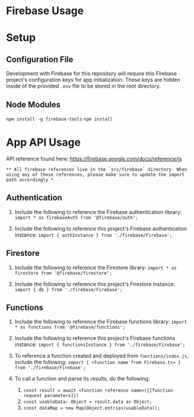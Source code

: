# Firebase Usage

# Setup
## Configuration File
Development with Firebase for this repository will require this Firebase project's configuration keys for app initialization. These keys are hidden inside of the provided `.env` file to be stored in the root directory.

## Node Modules
`npm install -g firebase-tools`
`npm install`

# App API Usage
API reference found here: https://firebase.google.com/docs/reference/js

    ** All firebase references live in the `src/firebase` directory. When using any of these references, please make sure to update the import path accordingly *
## Authentication
1. Include the following to reference the Firebase authentication library:
`import * as firebaseAuth from '@firebase/auth';`

2. Include the following to reference this project's Firebase authentication instance:
`import { authInstance } from './firebase/Firebase';`

## Firestore
1. Include the following to reference the Firestore library:
`import * as firestore from '@firebase/firestore';`

2. Include the following to reference this project's Firestore instance:
`import { db } from './firebase/Firebase';`

## Functions
1. Include the following to reference the Firebase functions library:
`import * as functions from '@firebase/functions';`

2. Include the following to reference this project's Firebase functions instance:
`import { functionsInstance } from './firebase/Firebase';`

3. To reference a function created and deployed from `functions/index.js`, include the following:
`import { <function name from Firebase.ts> } from './firebase/Firebase';`

4. To call a function and parse its results, do the following:
    1. `const result = await <function reference name>({[function request parameters]})`
    2. `const usableData: Object = result.data as Object;`
    3. `const dataMap = new Map(Object.entries(usableData));`



